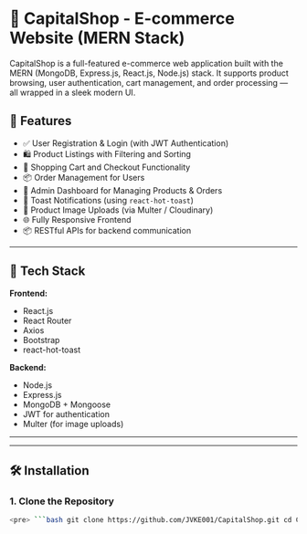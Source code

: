 # 🛒 CapitalShop - E-commerce Website (MERN Stack)

CapitalShop is a full-featured e-commerce web application built with the MERN (MongoDB, Express.js, React.js, Node.js) stack. It supports product browsing, user authentication, cart management, and order processing — all wrapped in a sleek modern UI.

## 🚀 Features

- ✅ User Registration & Login (with JWT Authentication)
- 🛍️ Product Listings with Filtering and Sorting
- 🛒 Shopping Cart and Checkout Functionality
- 📦 Order Management for Users
- 🔐 Admin Dashboard for Managing Products & Orders
- 💬 Toast Notifications (using `react-hot-toast`)
- 📸 Product Image Uploads (via Multer / Cloudinary)
- 🌐 Fully Responsive Frontend
- 📦 RESTful APIs for backend communication

---

## 🧰 Tech Stack

**Frontend:**
- React.js
- React Router
- Axios
- Bootstrap 
- react-hot-toast

**Backend:**
- Node.js
- Express.js
- MongoDB + Mongoose
- JWT for authentication
- Multer (for image uploads)

---


---

## 🛠️ Installation

### 1. Clone the Repository

```bash
<pre> ```bash git clone https://github.com/JVKE001/CapitalShop.git cd CapitalShop  ``` </pre>





